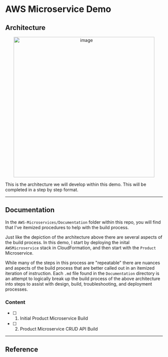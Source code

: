 # AWS Microservice Demo

## Architecture

<p align="center">
<img width="450" alt="image" src="https://github.com/gabrrodriguez/aws-cdk-demo/assets/126508932/fa8cd646-a241-4201-92a5-9f0261dd8d7c">
</p>

This is the architecture we will develop within this demo. This will be completed in a step by step format. 

-------

## Documentation 

In the `AWS-Microservices/Documentation` folder within this repo, you will find that I've itemized procedures to help with the build process. 

Just like the depiction of the architecture above there are several aspects of the build process. In this demo, I start by deploying the inital `AWSMicroservice` stack in CloudFormation, and then start with the `Product` Microservice. 

While many of the steps in this process are "repeatable" there are nuances and aspects of the build process that are better called out in an itemized iteration of instruction. Each `.md` file found in the `Documentation` directory is an attempt to logically break up the build process of the above architecture into steps to assist with design, build, troubleshooting, and deployment processes. 

### Content 

- [ ] 1. Initial Product Microservice Build
- [ ] 2. Product Microservice CRUD API Build

------

## Reference 

